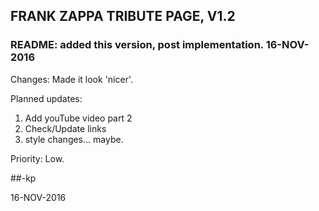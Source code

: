 ## FRANK ZAPPA TRIBUTE PAGE, V1.2
### README: added this version, post implementation. 16-NOV-2016

Changes:
Made it look 'nicer'.

Planned updates:
1. Add youTube video part 2
2. Check/Update links
3. style changes... maybe.

Priority: Low.

##-kp
 
16-NOV-2016